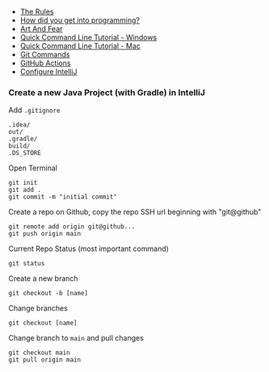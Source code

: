 * [The Rules](the_rules.md)
* [How did you get into programming?](https://www.youtube.com/watch?v=t32BNi3NEYA)
* [Art And Fear](art_and_fear.md)
* [Quick Command Line Tutorial - Windows](git/quick_command_line_tutorial_-_windows.md)
* [Quick Command Line Tutorial - Mac](git/quick_command_line_tutorial_-_mac.md)
* [Git Commands](git/git_commands.md)
* [GitHub Actions](github_actions.md)
* [Configure IntelliJ](intellij/configure_intellij.md)

### Create a new Java Project (with Gradle) in IntelliJ
Add `.gitignore`
```
.idea/
out/
.gradle/
build/
.DS_STORE
```
Open Terminal

```
git init
git add .
git commit -m "initial commit"
```
Create a repo on Github, copy the repo SSH url beginning with "git@github"
```
git remote add origin git@github...
git push origin main
```

Current Repo Status (most important command)
```
git status
```

Create a new branch
```
git checkout -b [name]
```

Change branches
```
git checkout [name]
```

Change branch to `main` and pull changes
```
git checkout main
git pull origin main
```